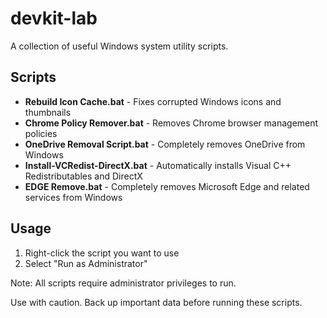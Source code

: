 # devkit-lab

A collection of useful Windows system utility scripts.

## Scripts

- **Rebuild Icon Cache.bat** - Fixes corrupted Windows icons and thumbnails
- **Chrome Policy Remover.bat** - Removes Chrome browser management policies
- **OneDrive Removal Script.bat** - Completely removes OneDrive from Windows
- **Install-VCRedist-DirectX.bat** - Automatically installs Visual C++ Redistributables and DirectX
- **EDGE Remove.bat** - Completely removes Microsoft Edge and related services from Windows

## Usage

1. Right-click the script you want to use
2. Select "Run as Administrator"

Note: All scripts require administrator privileges to run.

Use with caution. Back up important data before running these scripts.